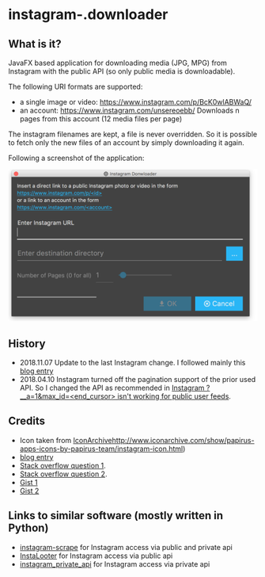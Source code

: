 # instagram-.downloader

## What is it?
JavaFX based application for downloading media (JPG, MPG) from Instagram with the public API
(so only public media is downloadable).

The following URI formats are supported:

- a single image or video: https://www.instagram.com/p/BcK0wlABWaQ/
- an account: https://www.instagram.com/unsereoebb/
  Downloads n pages from this account (12 media files per page)

The instagram filenames are kept, a file is never overridden. So it is possible to
fetch only the new files of an account by simply downloading it again.

Following a screenshot of the application:

![Screenshot](src/doc/screenshot.png?raw=true)


## History
- 2018.11.07 Update to the last Instagram change. I followed mainly this
  [blog entry](https://www.diggernaut.com/blog/how-to-scrape-pages-infinite-scroll-extracting-data-from-instagram/)
- 2018.04.10 Instagram turned off the pagination support of the prior used API.
  So I changed the API as recommended in 
  [Instagram ?__a=1&max_id=<end_cursor> isn't working for public user feeds](https://stackoverflow.com/questions/49265013/instagram-a-1max-id-end-cursor-isnt-working-for-public-user-feeds).


## Credits
- Icon taken from [IconArchive]()http://www.iconarchive.com/show/papirus-apps-icons-by-papirus-team/instagram-icon.html)
- [blog entry](https://www.diggernaut.com/blog/how-to-scrape-pages-infinite-scroll-extracting-data-from-instagram/)
- [Stack overflow question 1](https://stackoverflow.com/questions/49265013/instagram-a-1max-id-end-cursor-isnt-working-for-public-user-feeds).
- [Stack overflow question 2](https://stackoverflow.com/questions/49786980/how-to-perform-unauthenticated-instagram-web-scraping-in-response-to-recent-priv).
- [Gist 1](https://gist.github.com/winder/a97cc4d9480d4f12620f4602369d61f3)
- [Gist 2](https://gist.github.com/ketankr9/6e48c6c205907e6ae35ef789e7a03634)


## Links to similar software (mostly written in Python)
- [instagram-scrape](https://github.com/rarcega/instagram-scraper) for Instagram access via public and private api
- [InstaLooter](https://github.com/althonos/InstaLooter) for Instagram access via public api
- [instagram_private_api](https://github.com/ping/instagram_private_api) for Instagram access via private api